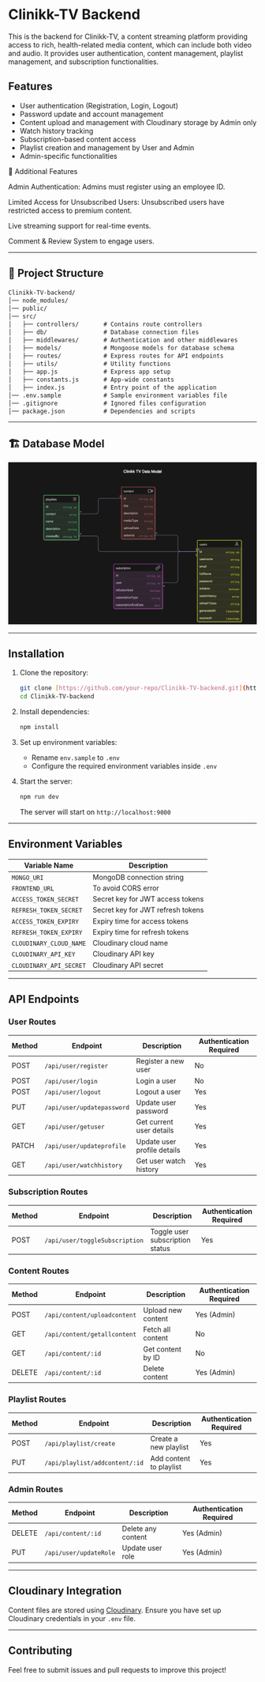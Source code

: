 # Clinikk-TV Backend

This is the backend for Clinikk-TV, a content streaming platform providing access to rich, health-related media content, which can include both video and audio. It provides user authentication, content management, playlist management, and subscription functionalities.

## Features
- User authentication (Registration, Login, Logout)
- Password update and account management
- Content upload and management with Cloudinary storage by Admin only
- Watch history tracking
- Subscription-based content access
- Playlist creation and management by User and Admin
- Admin-specific functionalities

🚀 Additional Features

Admin Authentication: Admins must register using an employee ID.

Limited Access for Unsubscribed Users: Unsubscribed users have restricted access to premium content.

Live streaming support for real-time events.

Comment & Review System to engage users.

---
## 📂 Project Structure

```
Clinikk-TV-backend/
│── node_modules/
│── public/
│── src/
│   ├── controllers/       # Contains route controllers
│   ├── db/                # Database connection files
│   ├── middlewares/       # Authentication and other middlewares
│   ├── models/            # Mongoose models for database schema
│   ├── routes/            # Express routes for API endpoints
│   ├── utils/             # Utility functions
│   ├── app.js             # Express app setup
│   ├── constants.js       # App-wide constants
│   ├── index.js           # Entry point of the application
│── .env.sample            # Sample environment variables file
│── .gitignore             # Ignored files configuration
│── package.json           # Dependencies and scripts
```

---

## 🏗️ Database Model

![alt text](image.png)

---

## Installation

1. Clone the repository:
   ```sh
   git clone [https://github.com/your-repo/Clinikk-TV-backend.git](https://github.com/KIRANBADAKURAVA/Clinikk-TV-backend.git)
   cd Clinikk-TV-backend
   ```

2. Install dependencies:
   ```sh
   npm install
   ```

3. Set up environment variables:
   - Rename `env.sample` to `.env`
   - Configure the required environment variables inside `.env`

4. Start the server:
   ```sh
   npm run dev
   ```
   The server will start on `http://localhost:9000`

---

## Environment Variables

| Variable Name            | Description                                  |
|--------------------------|----------------------------------------------|
| `MONGO_URI`             | MongoDB connection string                   |
| `FRONTEND_URL`          | To avoid CORS error                   |
| `ACCESS_TOKEN_SECRET`   | Secret key for JWT access tokens             |
| `REFRESH_TOKEN_SECRET`  | Secret key for JWT refresh tokens            |
| `ACCESS_TOKEN_EXPIRY`   | Expiry time for access tokens                |
| `REFRESH_TOKEN_EXPIRY`  | Expiry time for refresh tokens               |
| `CLOUDINARY_CLOUD_NAME` | Cloudinary cloud name                        |
| `CLOUDINARY_API_KEY`    | Cloudinary API key                           |
| `CLOUDINARY_API_SECRET` | Cloudinary API secret                        |

---

## API Endpoints

### **User Routes**

| Method | Endpoint               | Description                          | Authentication Required |
|--------|------------------------|--------------------------------------|-------------------------|
| POST   | `/api/user/register`   | Register a new user                 | No                      |
| POST   | `/api/user/login`      | Login a user                         | No                      |
| POST   | `/api/user/logout`     | Logout a user                        | Yes                     |
| PUT    | `/api/user/updatepassword` | Update user password           | Yes                     |
| GET    | `/api/user/getuser`    | Get current user details             | Yes                     |
| PATCH  | `/api/user/updateprofile` | Update user profile details     | Yes                     |
| GET    | `/api/user/watchhistory` | Get user watch history           | Yes                     |

### **Subscription Routes**

| Method | Endpoint                    | Description                  | Authentication Required |
|--------|-----------------------------|------------------------------|-------------------------|
| POST   | `/api/user/toggleSubscription` | Toggle user subscription status | Yes                     |

### **Content Routes**

| Method | Endpoint                 | Description                     | Authentication Required |
|--------|--------------------------|---------------------------------|-------------------------|
| POST   | `/api/content/uploadcontent` | Upload new content           | Yes (Admin)             |
| GET    | `/api/content/getallcontent` | Fetch all content            | No                      |
| GET    | `/api/content/:id`        | Get content by ID              | No                      |
| DELETE | `/api/content/:id`        | Delete content                 | Yes (Admin)             |

### **Playlist Routes**

| Method | Endpoint                  | Description                  | Authentication Required |
|--------|---------------------------|------------------------------|-------------------------|
| POST   | `/api/playlist/create`    | Create a new playlist        | Yes                     |
| PUT    | `/api/playlist/addcontent/:id` | Add content to playlist | Yes                     |

### **Admin Routes**

| Method | Endpoint                | Description                  | Authentication Required |
|--------|-------------------------|------------------------------|-------------------------|
| DELETE | `/api/content/:id`      | Delete any content           | Yes (Admin)             |
| PUT    | `/api/user/updateRole`  | Update user role             | Yes (Admin)             |

---

## Cloudinary Integration
Content files are stored using [Cloudinary](https://cloudinary.com/). Ensure you have set up Cloudinary credentials in your `.env` file.

---



## Contributing
Feel free to submit issues and pull requests to improve this project!

